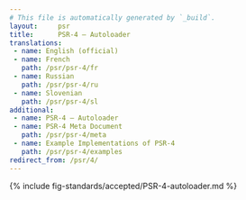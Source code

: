 ```yaml
---
# This file is automatically generated by `_build`.
layout:     psr
title:      PSR-4 — Autoloader
translations:
 - name: English (official)
 - name: French
   path: /psr/psr-4/fr
 - name: Russian
   path: /psr/psr-4/ru
 - name: Slovenian
   path: /psr/psr-4/sl
additional:
 - name: PSR-4 — Autoloader
 - name: PSR-4 Meta Document
   path: /psr/psr-4/meta
 - name: Example Implementations of PSR-4
   path: /psr/psr-4/examples
redirect_from: /psr/4/
---
```

{% include fig-standards/accepted/PSR-4-autoloader.md %}
